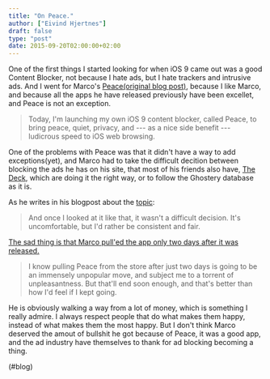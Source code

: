 ```yaml
---
title: "On Peace."
author: ["Eivind Hjertnes"]
draft: false
type: "post"
date: 2015-09-20T02:00:00+02:00
---
```


One of the first things I started looking for when iOS 9 came out was a
good Content Blocker, not because I hate ads, but I hate trackers and
intrusive ads. And I went for Marco's
[Peace](https://peace.land)[(original
blog post)](http://www.marco.org/2015/09/16/peace-content-blocker), because I like Marco, and because all the apps he have
released previously have been excellet, and Peace is not an exception.

> Today, I'm launching my own iOS 9 content blocker, called Peace, to
> bring peace, quiet, privacy, and --- as a nice side benefit ---
> ludicrous speed to iOS web browsing.

One of the problems with Peace was that it didn't have a way to add
exceptions(yet), and Marco had to take the difficult decition between
blocking the ads he has on his site, that most of his friends also have,
[The Deck](http://decknetwork.net), which are doing it the right way,
or to follow the Ghostery database as it is.

As he writes in his blogpost about the
[topic](http://www.marco.org/2015/09/17/why-peace-blocks-deck-ads):

> And once I looked at it like that, it wasn't a difficult decision.
> It's uncomfortable, but I'd rather be consistent and fair.

[The sad thing
is that Marco pull'ed the app only two days after it was released.](http://www.marco.org/2015/09/18/just-doesnt-feel-good)

> I know pulling Peace from the store after just two days is going to be
> an immensely unpopular move, and subject me to a torrent of
> unpleasantness. But that'll end soon enough, and that's better than
> how I'd feel if I kept going.

He is obviously walking a way from a lot of money, which is something I
really admire. I always respect people that do what makes them happy,
instead of what makes them the most happy. But I don't think Marco
deserved the amout of bullshit he got because of Peace, it was a good
app, and the ad industry have themselves to thank for ad blocking
becoming a thing.

(#blog)
